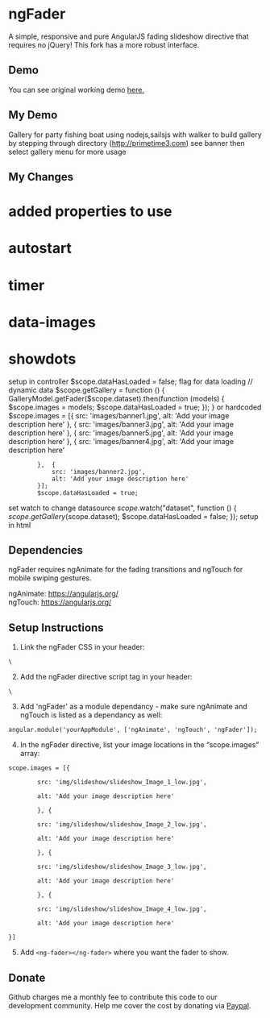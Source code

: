 # ngFader
A simple, responsive and pure AngularJS fading slideshow directive that requires no jQuery!
This fork has a more robust interface.

## Demo
You can see original working demo [here.](http://www.thetexans.org)

## My Demo
Gallery for party fishing boat using nodejs,sailsjs with walker to build gallery by stepping through directory
(http://primetime3.com) see banner then select gallery menu for more usage

## My Changes
# added properties to use
# autostart
# timer
# data-images
# showdots
  
  setup in controller
  $scope.dataHasLoaded = false; flag for data loading
  // dynamic data
  $scope.getGallery = function () {
            GalleryModel.getFader($scope.dataset).then(function (models) {
		$scope.images = models;
                $scope.dataHasLoaded = true;
            });
      }
      or hardcoded
         $scope.images = [{
                src: 'images/banner1.jpg',
                alt: 'Add your image description here'
            }, {
                src: 'images/banner3.jpg',
                alt: 'Add your image description here'
            }, {
                src: 'images/banner5.jpg',
                alt: 'Add your image description here'
            }, {
                src: 'images/banner4.jpg',
                alt: 'Add your image description here'

            },  {
                src: 'images/banner2.jpg',
                alt: 'Add your image description here'
            }];
            $scope.dataHasLoaded = true;
      
      
      
  set watch to change datasource
  $scope.$watch("dataset", function () {
            $scope.getGallery($scope.dataset);
            $scope.dataHasLoaded = false;
   });
    setup in html
    <ng-fader data-images="images" autostart=true timer="6000" ng-if="dataHasLoaded" showdots=false></ng-fader>




## Dependencies
ngFader requires ngAnimate for the fading transitions and ngTouch for mobile swiping gestures. 

ngAnimate:
https://angularjs.org/ <br>
ngTouch:
https://angularjs.org/

## Setup Instructions
1. Link the ngFader CSS in your header:<br>
<pre><code>\<link type="text/css" rel="stylesheet" href="css/ngFader.css"></code></pre>
2. Add the ngFader directive script tag in your header: <br>
<pre><code>\<script src="js/directives/ngFader.js"></script></code></pre>
3. Add 'ngFader' as a module dependancy - make sure ngAnimate and ngTouch is listed as a dependancy as well:
<pre><code>angular.module('yourAppModule', ['ngAnimate', 'ngTouch', 'ngFader']);</code></pre>
4. In the ngFader directive, list your image locations in the “scope.images” array: <br>
<pre><code>scope.images = [{<br>
		src: 'img/slideshow/slideshow_Image_1_low.jpg',<br>
		alt: 'Add your image description here'<br>
		}, {<br>
		src: 'img/slideshow/slideshow_Image_2_low.jpg',<br>
		alt: 'Add your image description here'<br>
		}, {<br>
		src: 'img/slideshow/slideshow_Image_3_low.jpg',<br>
		alt: 'Add your image description here'<br>
		}, {<br>
		src: 'img/slideshow/slideshow_Image_4_low.jpg',<br>
		alt: 'Add your image description here'<br>
}]</code></pre>
5. Add <code>\<ng-fader>\</ng-fader></code> where you want the fader to show.<br>

<ng-fader data-images="images" autostart=true timer="5000"  ng-if="dataHasLoaded" showdots=false></ng-fader>


## Donate 
Github charges me a monthly fee to contribute this code to our development community. Help me cover the cost by donating via [Paypal](https://www.paypal.com/cgi-bin/webscr?cmd=_s-xclick&hosted_button_id=2SYBU2SUZCJUE).

